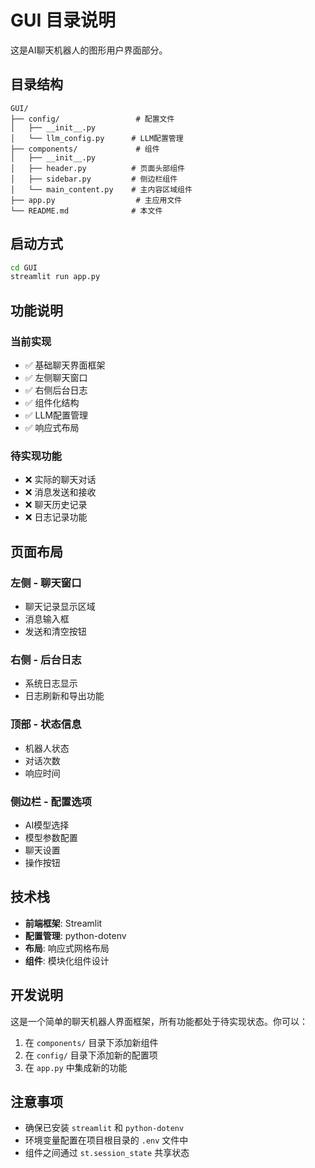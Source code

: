 # GUI 目录说明

这是AI聊天机器人的图形用户界面部分。

## 目录结构

```
GUI/
├── config/                 # 配置文件
│   ├── __init__.py
│   └── llm_config.py      # LLM配置管理
├── components/             # 组件
│   ├── __init__.py
│   ├── header.py          # 页面头部组件
│   ├── sidebar.py         # 侧边栏组件
│   └── main_content.py    # 主内容区域组件
├── app.py                  # 主应用文件
└── README.md              # 本文件
```

## 启动方式

```bash
cd GUI
streamlit run app.py
```

## 功能说明

### 当前实现
- ✅ 基础聊天界面框架
- ✅ 左侧聊天窗口
- ✅ 右侧后台日志
- ✅ 组件化结构
- ✅ LLM配置管理
- ✅ 响应式布局

### 待实现功能
- ❌ 实际的聊天对话
- ❌ 消息发送和接收
- ❌ 聊天历史记录
- ❌ 日志记录功能

## 页面布局

### 左侧 - 聊天窗口
- 聊天记录显示区域
- 消息输入框
- 发送和清空按钮

### 右侧 - 后台日志
- 系统日志显示
- 日志刷新和导出功能

### 顶部 - 状态信息
- 机器人状态
- 对话次数
- 响应时间

### 侧边栏 - 配置选项
- AI模型选择
- 模型参数配置
- 聊天设置
- 操作按钮

## 技术栈

- **前端框架**: Streamlit
- **配置管理**: python-dotenv
- **布局**: 响应式网格布局
- **组件**: 模块化组件设计

## 开发说明

这是一个简单的聊天机器人界面框架，所有功能都处于待实现状态。你可以：

1. 在 `components/` 目录下添加新组件
2. 在 `config/` 目录下添加新的配置项
3. 在 `app.py` 中集成新的功能

## 注意事项

- 确保已安装 `streamlit` 和 `python-dotenv`
- 环境变量配置在项目根目录的 `.env` 文件中
- 组件之间通过 `st.session_state` 共享状态
